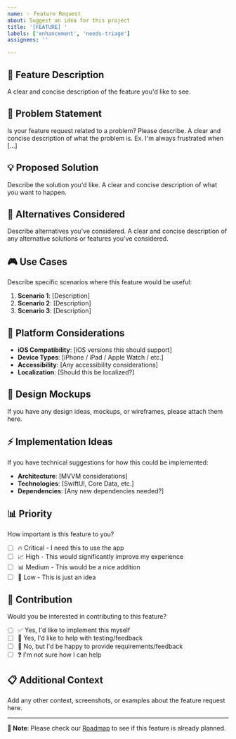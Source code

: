 ```yaml
---
name: ✨ Feature Request
about: Suggest an idea for this project
title: '[FEATURE] '
labels: ['enhancement', 'needs-triage']
assignees: ''

---
```


## 🚀 Feature Description

A clear and concise description of the feature you'd like to see.

## 🎯 Problem Statement

Is your feature request related to a problem? Please describe.
A clear and concise description of what the problem is. Ex. I'm always frustrated when [...]

## 💡 Proposed Solution

Describe the solution you'd like.
A clear and concise description of what you want to happen.

## 🔄 Alternatives Considered

Describe alternatives you've considered.
A clear and concise description of any alternative solutions or features you've considered.

## 🎮 Use Cases

Describe specific scenarios where this feature would be useful:

1. **Scenario 1**: [Description]
2. **Scenario 2**: [Description]
3. **Scenario 3**: [Description]

## 📱 Platform Considerations

- **iOS Compatibility**: [iOS versions this should support]
- **Device Types**: [iPhone / iPad / Apple Watch / etc.]
- **Accessibility**: [Any accessibility considerations]
- **Localization**: [Should this be localized?]

## 🎨 Design Mockups

If you have any design ideas, mockups, or wireframes, please attach them here.

## ⚡ Implementation Ideas

If you have technical suggestions for how this could be implemented:

- **Architecture**: [MVVM considerations]
- **Technologies**: [SwiftUI, Core Data, etc.]
- **Dependencies**: [Any new dependencies needed?]

## 📊 Priority

How important is this feature to you?

- [ ] 🔥 Critical - I need this to use the app
- [ ] 📈 High - This would significantly improve my experience
- [ ] 📊 Medium - This would be a nice addition
- [ ] 📝 Low - This is just an idea

## 🤝 Contribution

Would you be interested in contributing to this feature?

- [ ] ✅ Yes, I'd like to implement this myself
- [ ] 🤝 Yes, I'd like to help with testing/feedback
- [ ] 📝 No, but I'd be happy to provide requirements/feedback
- [ ] ❓ I'm not sure how I can help

## 📋 Additional Context

Add any other context, screenshots, or examples about the feature request here.

---

**📝 Note**: Please check our [Roadmap](README.md#roadmap) to see if this feature is already planned.